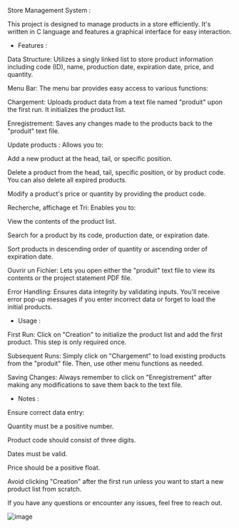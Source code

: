 Store Management System : 

This project is designed to manage products in a store efficiently. It's written in C language and features a graphical interface for easy interaction.

- Features :
  
Data Structure: Utilizes a singly linked list to store product information including code (ID), name, production date, expiration date, price, and quantity.

Menu Bar: The menu bar provides easy access to various functions:

Chargement: Uploads product data from a text file named "produit" upon the first run. It initializes the product list.

Enregistrement: Saves any changes made to the products back to the "produit" text file.

Update products : Allows you to:

Add a new product at the head, tail, or specific position.

Delete a product from the head, tail, specific position, or by product code. You can also delete all expired products.

Modify a product's price or quantity by providing the product code.

Recherche, affichage et Tri: Enables you to:

View the contents of the product list.

Search for a product by its code, production date, or expiration date.

Sort products in descending order of quantity or ascending order of expiration date.

Ouvrir un Fichier: Lets you open either the "produit" text file to view its contents or the project statement PDF file.

Error Handling: Ensures data integrity by validating inputs. You'll receive error pop-up messages if you enter incorrect data or forget to load the initial products.

- Usage :
  

First Run: Click on "Creation" to initialize the product list and add the first product. This step is only required once.

Subsequent Runs: Simply click on "Chargement" to load existing products from the "produit" file. Then, use other menu functions as needed.

Saving Changes: Always remember to click on "Enregistrement" after making any modifications to save them back to the text file.

- Notes :
  
Ensure correct data entry:

Quantity must be a positive number.

Product code should consist of three digits.

Dates must be valid.

Price should be a positive float.

Avoid clicking "Creation" after the first run unless you want to start a new product list from scratch.

If you have any questions or encounter any issues, feel free to reach out.

![image](https://github.com/aya-zid/Store_Products_Management/assets/71102523/482c2a71-5264-49d6-a179-7ff9097cb500)

